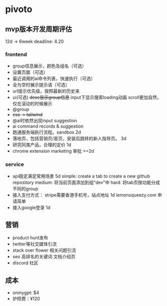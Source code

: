 # pivoto

## mvp版本开发周期评估

12d -> 6week
deadline: 4.20

### frontend

- group信息展示，颜色及组名（可选）
- 设置页面（可选）
- 最近调用的ai命令列表，快速执行（可选）
- 全为空时展示提示语（可选）
- url提示优先级，按照最新的历史来
- ui(可选)
  ~~desc显示group信息~~
  input下显示搜索loading动画
  scroll更加自然，仅在滚动的时候展示
- @group
- ~~css -> tailwind~~
- @ai时依然出现input suggestion
- ai command records & suggestion
- 跑通服务端执行流程。sandbox 2d
- 落地页，包括营销页/首页，安装后跳转的新人指导页。 3d
- 研究同类产品，合理的定价 1d
- chrome extension marketing 审批 >=2d

### service

- api稳定满足常用场景 5d 
  simple: create a tab to create a new github repository
  medium: 将当前页面添加到组“dev”中
  hard: 将tab页按功能分成不同的group
- 接入支付方式：
  stripe需要香港手机号，站点地址 1d
  lemonsqueezy.com 申请简单
- 接入google登录 1d

## 营销

- product hunt发布
- twitter等社交媒体引流
- stack over flower 相关问题引流
- seo 高排名的关键词 文档介绍页
- discord 社区


## 成本
- onmygpt: $4
- 护照费：¥120
